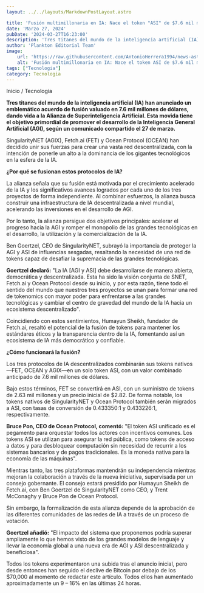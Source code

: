 ```yaml
---
layout: ../../layouts/MarkdownPostLayout.astro

title: 'Fusión multimillonaria en IA: Nace el token "ASI" de $7.6 mil millones'
date: 'Marzo 27, 2024'
pubDate: '2024-03-27T16:23:00'
description: 'Tres titanes del mundo de la inteligencia artificial (IA) han anunciado un emblemático acuerdo de fusión valuado en 7.6 mil millones de dólares.'
author: 'Plankton Editorial Team'
image:
    url: 'https://raw.githubusercontent.com/AntonioHerrera1994/news-astro/master/src/assets/tecnologia/tec9.webp'
    alt: 'Fusión multimillonaria en IA: Nace el token ASI de $7.6 mil millones'
tags: ["Tecnologia"]
category: Tecnologia
---
```


<span><a href="/" style="text-decoration:none;color:#0F1416">Inicio</a> / <a href="/tecnologia" style="text-decoration:none;color:#0F1416">Tecnología</a></span>


<p style="font-weight: bold;">Tres titanes del mundo de la inteligencia artificial (IA) han anunciado un emblemático acuerdo de fusión valuado en 7.6 mil millones de dólares, dando vida a la Alianza de Superinteligencia Artificial. Esta movida tiene el objetivo primordial de promover el desarrollo de la Inteligencia General Artificial (AGI), según un comunicado compartido el 27 de marzo.</p>

SingularityNET (AGIX), Fetch.ai (FET) y Ocean Protocol (OCEAN) han decidido unir sus fuerzas para crear una vasta red descentralizada, con la intención de ponerle un alto a la dominancia de los gigantes tecnológicos en la esfera de la IA.

**¿Por qué se fusionan estos protocolos de IA?**

La alianza señala que su fusión está motivada por el crecimiento acelerado de la IA y los significativos avances logrados por cada uno de los tres proyectos de forma independiente. Al combinar esfuerzos, la alianza busca construir una infraestructura de IA descentralizada a nivel mundial, acelerando las inversiones en el desarrollo de AGI.

Por lo tanto, la alianza persigue dos objetivos principales: acelerar el progreso hacia la AGI y romper el monopolio de las grandes tecnológicas en el desarrollo, la utilización y la comercialización de la IA.

Ben Goertzel, CEO de SingularityNET, subrayó la importancia de proteger la AGI y ASI de influencias sesgadas, resaltando la necesidad de una red de tokens capaz de desafiar la supremacía de las grandes tecnológicas.

**Goertzel declaró:**
"La IA [AGI y ASI] debe desarrollarse de manera abierta, democrática y descentralizada. Esta ha sido la visión conjunta de SNET, Fetch.ai y Ocean Protocol desde su inicio, y por esta razón, tiene todo el sentido del mundo que nuestros tres proyectos se unan para formar una red de tokenomics con mayor poder para enfrentarse a las grandes tecnológicas y cambiar el centro de gravedad del mundo de la IA hacia un ecosistema descentralizado".

Coincidiendo con estos sentimientos, Humayun Sheikh, fundador de Fetch.ai, resaltó el potencial de la fusión de tokens para mantener los estándares éticos y la transparencia dentro de la IA, fomentando así un ecosistema de IA más democrático y confiable.

**¿Cómo funcionará la fusión?**

Los tres protocolos de IA descentralizados combinarán sus tokens nativos—FET, OCEAN y AGIX—en un solo token ASI, con un valor combinado anticipado de 7.6 mil millones de dólares.

Bajo estos términos, FET se convertirá en ASI, con un suministro de tokens de 2.63 mil millones y un precio inicial de $2.82. De forma notable, los tokens nativos de SingularityNET y Ocean Protocol también serán migrados a ASI, con tasas de conversión de 0.433350:1 y 0.433226:1, respectivamente.

**Bruce Pon, CEO de Ocean Protocol, comentó:**
"El token ASI unificado es el pegamento para orquestar todos los actores con incentivos comunes. Los tokens ASI se utilizan para asegurar la red pública, como tokens de acceso a datos y para desbloquear computación sin necesidad de recurrir a los sistemas bancarios y de pagos tradicionales. Es la moneda nativa para la economía de las máquinas".

Mientras tanto, las tres plataformas mantendrán su independencia mientras mejoran la colaboración a través de la nueva iniciativa, supervisada por un consejo gobernante. El consejo estará presidido por Humayun Sheikh de Fetch.ai, con Ben Goertzel de SingularityNET como CEO, y Trent McConaghy y Bruce Pon de Ocean Protocol.

Sin embargo, la formalización de esta alianza depende de la aprobación de las diferentes comunidades de las redes de IA a través de un proceso de votación.

**Goertzel añadió:**
"El impacto del sistema que proponemos podría superar ampliamente lo que hemos visto de los grandes modelos de lenguaje y llevar la economía global a una nueva era de AGI y ASI descentralizada y beneficiosa".

Todos los tokens experimentaron una subida tras el anuncio inicial, pero desde entonces han seguido el declive de Bitcoin por debajo de los $70,000 al momento de redactar este artículo. Todos ellos han aumentado aproximadamente un 9 – 16% en las últimas 24 horas.

